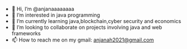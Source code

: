 - 👋 Hi, I’m @anjanaaaaaaaa
- 👀 I’m interested in java programming
- 🌱 I’m currently learning java,blockchain,cyber security and economics
- 💞️ I’m looking to collaborate on projects involving java and web frameworks
- 📫 How to reach me on my gmail: anjanah2021@gmail.com

<!---
anjanaaaaaaaa/anjanaaaaaaaa is a ✨ special ✨ repository because its `README.md` (this file) appears on your GitHub profile.
You can click the Preview link to take a look at your changes.
--->
